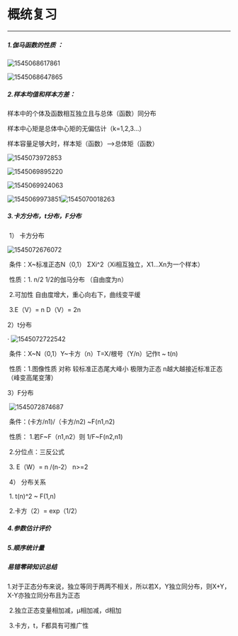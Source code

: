 # 概统复习

___

##### 1.伽马函数的性质 ：

![1545068617861](C:\Users\lenovo\AppData\Local\Temp\1545068617861.png)

![1545068647865](C:\Users\lenovo\AppData\Local\Temp\1545068647865.png)

##### 2.样本均值和样本方差：

样本中的个体及函数相互独立且与总体（函数）同分布

样本中心矩是总体中心矩的无偏估计（k=1,2,3...）

样本容量足够大时，样本矩（函数）——>总体矩（函数）

![1545073972853](C:\Users\lenovo\AppData\Local\Temp\1545073972853.png)

![1545069895220](C:\Users\lenovo\AppData\Local\Temp\1545069895220.png)

![ 1545069924063](C:\Users\lenovo\AppData\Local\Temp\1545069924063.png) 



![1545069973851](C:\Users\lenovo\AppData\Local\Temp\1545069973851.png)![1545070018263](C:\Users\lenovo\AppData\Local\Temp\1545070018263.png)



##### 3.卡方分布，t分布，F分布

​    1） 卡方分布

![1545072676072](C:\Users\lenovo\AppData\Local\Temp\1545072676072.png)

​		条件：X~标准正态N（0,1） ΣXi^2（Xi相互独立，X1...Xn为一个样本）

​		性质：1.  n/2 1/2的伽马分布 （自由度为n）

​			    2.可加性   自由度增大，重心向右下，曲线变平缓

​			    3.E（V）= n  D（V）= 2n

   2）t分布

·		![1545072722542](C:\Users\lenovo\AppData\Local\Temp\1545072722542.png)

​		条件：X~N（0,1）Y~卡方（n）T=X/根号（Y/n）记作t ~ t(n)

​		性质：1.图像性质   对称 较标准正态尾大峰小 极限为正态 n越大越接近标准正态（峰变高尾变薄）

   3）F分布

​	![1545072874687](C:\Users\lenovo\AppData\Local\Temp\1545072874687.png)

​		条件：(卡方/n1)/（卡方/n2)    ~F(n1,n2)

​		性质： 1.若F~F（n1,n2）则 1/F~F(n2,n1)

​			     2.分位点：三反公式

​			     3. E（W）= n /(n-2）        n>=2

​    4） 分布关系

​		1. t(n)^2 ~ F(1,n)

​		2.卡方（2）= exp（1/2）



##### 4.参数估计评价

##### 5.顺序统计量

##### 易错零碎知识总结

​	1.对于正态分布来说，独立等同于两两不相关，所以若X，Y独立同分布，则X+Y，X-Y亦独立同分布且为正态

​	2.独立正态变量相加减，μ相加减，d相加

​        3.卡方，t，F都具有可推广性